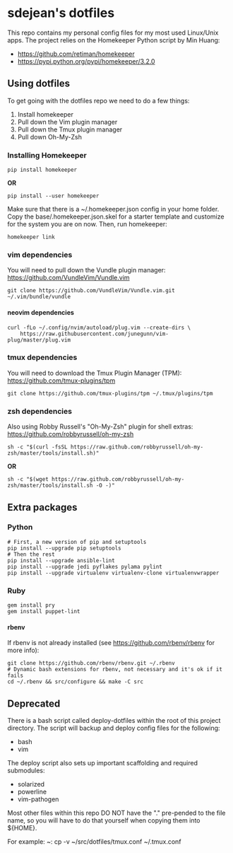 sdejean's dotfiles
==================
This repo contains my personal config files for my most used Linux/Unix apps.
The project relies on the Homekeeper Python script by Min Huang:
 - https://github.com/retiman/homekeeper
 - https://pypi.python.org/pypi/homekeeper/3.2.0

## Using dotfiles

To get going with the dotfiles repo we need to do a few things:
1. Install homekeeper
2. Pull down the Vim plugin manager
3. Pull down the Tmux plugin manager
4. Pull down Oh-My-Zsh

### Installing Homekeeper

```
pip install homekeeper
```
**OR**
```
pip install --user homekeeper
```

Make sure that there is a ~/.homekeeper.json config in your home folder. Copy
the base/.homekeeper.json.skel for a starter template and customize for the 
system you are on now. Then, run homekeeper:

```
homekeeper link
```

### vim dependencies

You will need to pull down the Vundle plugin manager:
https://github.com/VundleVim/Vundle.vim

```
git clone https://github.com/VundleVim/Vundle.vim.git ~/.vim/bundle/vundle
```

#### neovim dependencies

```
curl -fLo ~/.config/nvim/autoload/plug.vim --create-dirs \
    https://raw.githubusercontent.com/junegunn/vim-plug/master/plug.vim
```

### tmux dependencies

You will need to download the Tmux Plugin Manager (TPM):
https://github.com/tmux-plugins/tpm

```
git clone https://github.com/tmux-plugins/tpm ~/.tmux/plugins/tpm
```

### zsh dependencies

Also using Robby Russell's "Oh-My-Zsh" plugin for shell extras:
https://github.com/robbyrussell/oh-my-zsh

```
sh -c "$(curl -fsSL https://raw.github.com/robbyrussell/oh-my-zsh/master/tools/install.sh)"
```
**OR**
```
sh -c "$(wget https://raw.github.com/robbyrussell/oh-my-zsh/master/tools/install.sh -O -)"
```

## Extra packages

### Python

```
# First, a new version of pip and setuptools
pip install --upgrade pip setuptools
# Then the rest
pip install --upgrade ansible-lint
pip install --upgrade jedi pyflakes pylama pylint
pip install --upgrade virtualenv virtualenv-clone virtualenvwrapper
```

### Ruby

```
gem install pry
gem install puppet-lint
```

#### rbenv

If rbenv is not already installed (see https://github.com/rbenv/rbenv for more
info):
```
git clone https://github.com/rbenv/rbenv.git ~/.rbenv
# Dynamic bash extensions for rbenv, not necessary and it's ok if it fails
cd ~/.rbenv && src/configure && make -C src
```

## Deprecated

There is a bash script called deploy-dotfiles within the root of this project
directory.  The script will backup and deploy config files for the following:
* bash
* vim

The deploy script also sets up important scaffolding and required submodules:
* solarized
* powerline
* vim-pathogen

Most other files within this repo DO NOT have the "." pre-pended to the file
name, so you will have to do that yourself when copying them into ${HOME}.

For example:
    ~: cp -v ~/src/dotfiles/tmux.conf ~/.tmux.conf

